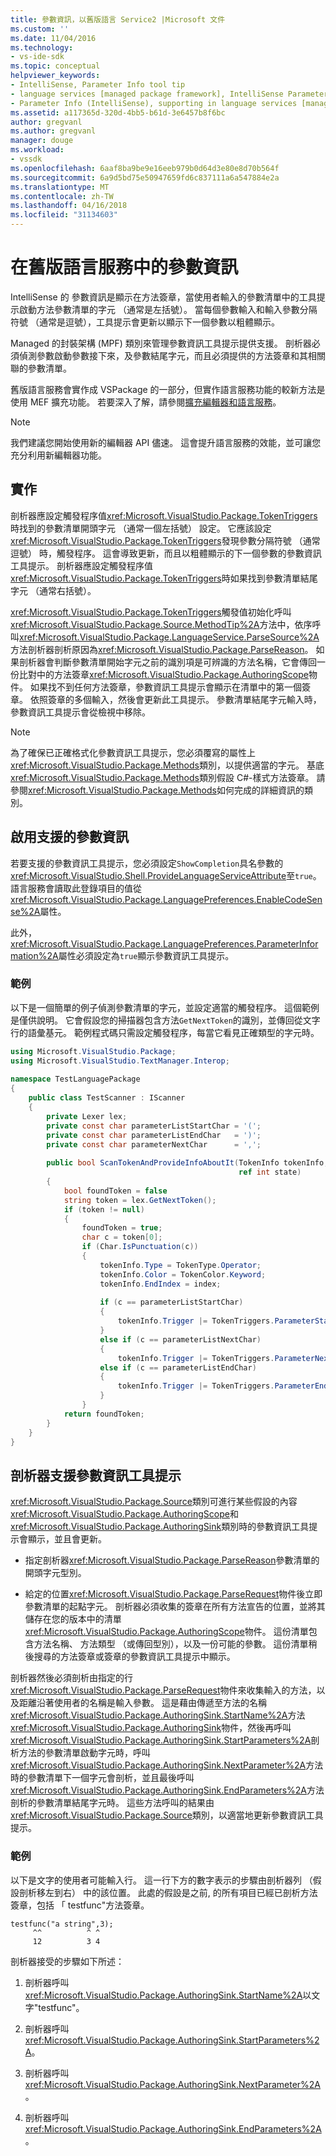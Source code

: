 ```yaml
---
title: 參數資訊，以舊版語言 Service2 |Microsoft 文件
ms.custom: ''
ms.date: 11/04/2016
ms.technology:
- vs-ide-sdk
ms.topic: conceptual
helpviewer_keywords:
- IntelliSense, Parameter Info tool tip
- language services [managed package framework], IntelliSense Parameter Info
- Parameter Info (IntelliSense), supporting in language services [managed package framework]
ms.assetid: a117365d-320d-4bb5-b61d-3e6457b8f6bc
author: gregvanl
ms.author: gregvanl
manager: douge
ms.workload:
- vssdk
ms.openlocfilehash: 6aaf8ba9be9e16eeb979b0d64d3e80e8d70b564f
ms.sourcegitcommit: 6a9d5bd75e50947659fd6c837111a6a547884e2a
ms.translationtype: MT
ms.contentlocale: zh-TW
ms.lasthandoff: 04/16/2018
ms.locfileid: "31134603"
---
```

# <a name="parameter-info-in-a-legacy-language-service"></a>在舊版語言服務中的參數資訊
IntelliSense 的 參數資訊是顯示在方法簽章，當使用者輸入的參數清單中的工具提示啟動方法參數清單的字元 （通常是左括號）。 當每個參數輸入和輸入參數分隔符號 （通常是逗號），工具提示會更新以顯示下一個參數以粗體顯示。  
  
 Managed 的封裝架構 (MPF) 類別來管理參數資訊工具提示提供支援。 剖析器必須偵測參數啟動參數接下來，及參數結尾字元，而且必須提供的方法簽章和其相關聯的參數清單。  
  
 舊版語言服務會實作成 VSPackage 的一部分，但實作語言服務功能的較新方法是使用 MEF 擴充功能。 若要深入了解，請參閱[擴充編輯器和語言服務](../../extensibility/extending-the-editor-and-language-services.md)。  
  
> [!NOTE]
>  我們建議您開始使用新的編輯器 API 儘速。 這會提升語言服務的效能，並可讓您充分利用新編輯器功能。  
  
## <a name="implementation"></a>實作  
 剖析器應設定觸發程序值<xref:Microsoft.VisualStudio.Package.TokenTriggers>時找到的參數清單開頭字元 （通常一個左括號） 設定。 它應該設定<xref:Microsoft.VisualStudio.Package.TokenTriggers>發現參數分隔符號 （通常逗號） 時，觸發程序。 這會導致更新，而且以粗體顯示的下一個參數的參數資訊工具提示。 剖析器應設定觸發程序值<xref:Microsoft.VisualStudio.Package.TokenTriggers>時如果找到參數清單結尾字元 （通常右括號）。  
  
 <xref:Microsoft.VisualStudio.Package.TokenTriggers>觸發值初始化呼叫<xref:Microsoft.VisualStudio.Package.Source.MethodTip%2A>方法中，依序呼叫<xref:Microsoft.VisualStudio.Package.LanguageService.ParseSource%2A>方法剖析器剖析原因為<xref:Microsoft.VisualStudio.Package.ParseReason>。 如果剖析器會判斷參數清單開始字元之前的識別項是可辨識的方法名稱，它會傳回一份比對中的方法簽章<xref:Microsoft.VisualStudio.Package.AuthoringScope>物件。 如果找不到任何方法簽章，參數資訊工具提示會顯示在清單中的第一個簽章。 依照簽章的多個輸入，然後會更新此工具提示。 參數清單結尾字元輸入時，參數資訊工具提示會從檢視中移除。  
  
> [!NOTE]
>  為了確保已正確格式化參數資訊工具提示，您必須覆寫的屬性上<xref:Microsoft.VisualStudio.Package.Methods>類別，以提供適當的字元。 基底<xref:Microsoft.VisualStudio.Package.Methods>類別假設 C#-樣式方法簽章。 請參閱<xref:Microsoft.VisualStudio.Package.Methods>如何完成的詳細資訊的類別。  
  
## <a name="enabling-support-for-the-parameter-info"></a>啟用支援的參數資訊  
 若要支援的參數資訊工具提示，您必須設定`ShowCompletion`具名參數的<xref:Microsoft.VisualStudio.Shell.ProvideLanguageServiceAttribute>至`true`。 語言服務會讀取此登錄項目的值從<xref:Microsoft.VisualStudio.Package.LanguagePreferences.EnableCodeSense%2A>屬性。  
  
 此外，<xref:Microsoft.VisualStudio.Package.LanguagePreferences.ParameterInformation%2A>屬性必須設定為`true`顯示參數資訊工具提示。  
  
### <a name="example"></a>範例  
 以下是一個簡單的例子偵測參數清單的字元，並設定適當的觸發程序。 這個範例是僅供說明。 它會假設您的掃描器包含方法`GetNextToken`的識別，並傳回從文字行的語彙基元。 範例程式碼只需設定觸發程序，每當它看見正確類型的字元時。  
  
```csharp  
using Microsoft.VisualStudio.Package;  
using Microsoft.VisualStudio.TextManager.Interop;  
  
namespace TestLanguagePackage  
{  
    public class TestScanner : IScanner  
    {  
        private Lexer lex;  
        private const char parameterListStartChar = '(';  
        private const char parameterListEndChar   = ')';  
        private const char parameterNextChar      = ',';  
  
        public bool ScanTokenAndProvideInfoAboutIt(TokenInfo tokenInfo,  
                                                   ref int state)  
        {  
            bool foundToken = false  
            string token = lex.GetNextToken();  
            if (token != null)  
            {  
                foundToken = true;  
                char c = token[0];  
                if (Char.IsPunctuation(c))  
                {  
                    tokenInfo.Type = TokenType.Operator;  
                    tokenInfo.Color = TokenColor.Keyword;  
                    tokenInfo.EndIndex = index;  
  
                    if (c == parameterListStartChar)  
                    {  
                        tokenInfo.Trigger |= TokenTriggers.ParameterStart;  
                    }  
                    else if (c == parameterListNextChar)  
                    {  
                        tokenInfo.Trigger |= TokenTriggers.ParameterNext;  
                    else if (c == parameterListEndChar)  
                    {  
                        tokenInfo.Trigger |= TokenTriggers.ParameterEnd;  
                    }  
                }  
            return foundToken;  
        }  
    }  
}  
```  
  
## <a name="supporting-the-parameter-info-tooltip-in-the-parser"></a>剖析器支援參數資訊工具提示  
 <xref:Microsoft.VisualStudio.Package.Source>類別可進行某些假設的內容<xref:Microsoft.VisualStudio.Package.AuthoringScope>和<xref:Microsoft.VisualStudio.Package.AuthoringSink>類別時的參數資訊工具提示會顯示，並且會更新。  
  
-   指定剖析器<xref:Microsoft.VisualStudio.Package.ParseReason>參數清單的開頭字元型別。  
  
-   給定的位置<xref:Microsoft.VisualStudio.Package.ParseRequest>物件後立即參數清單的起點字元。 剖析器必須收集的簽章在所有方法宣告的位置，並將其儲存在您的版本中的清單<xref:Microsoft.VisualStudio.Package.AuthoringScope>物件。 這份清單包含方法名稱、 方法類型 （或傳回型別），以及一份可能的參數。 這份清單稍後搜尋的方法簽章或簽章的參數資訊工具提示中顯示。  
  
 剖析器然後必須剖析由指定的行<xref:Microsoft.VisualStudio.Package.ParseRequest>物件來收集輸入的方法，以及距離沿著使用者的名稱是輸入參數。 這是藉由傳遞至方法的名稱<xref:Microsoft.VisualStudio.Package.AuthoringSink.StartName%2A>方法<xref:Microsoft.VisualStudio.Package.AuthoringSink>物件，然後再呼叫<xref:Microsoft.VisualStudio.Package.AuthoringSink.StartParameters%2A>剖析方法的參數清單啟動字元時，呼叫<xref:Microsoft.VisualStudio.Package.AuthoringSink.NextParameter%2A>方法時的參數清單下一個字元會剖析，並且最後呼叫<xref:Microsoft.VisualStudio.Package.AuthoringSink.EndParameters%2A>方法剖析的參數清單結尾字元時。 這些方法呼叫的結果由<xref:Microsoft.VisualStudio.Package.Source>類別，以適當地更新參數資訊工具提示。  
  
### <a name="example"></a>範例  
 以下是文字的使用者可能輸入行。 這一行下方的數字表示的步驟由剖析器列 （假設剖析移左到右） 中的該位置。 此處的假設是之前, 的所有項目已經已剖析方法簽章，包括 「 testfunc"方法簽章。  
  
```  
testfunc("a string",3);  
     ^^          ^ ^  
     12          3 4  
```  
  
 剖析器接受的步驟如下所述：  
  
1.  剖析器呼叫<xref:Microsoft.VisualStudio.Package.AuthoringSink.StartName%2A>以文字"testfunc"。  
  
2.  剖析器呼叫<xref:Microsoft.VisualStudio.Package.AuthoringSink.StartParameters%2A>。  
  
3.  剖析器呼叫<xref:Microsoft.VisualStudio.Package.AuthoringSink.NextParameter%2A>。  
  
4.  剖析器呼叫<xref:Microsoft.VisualStudio.Package.AuthoringSink.EndParameters%2A>。